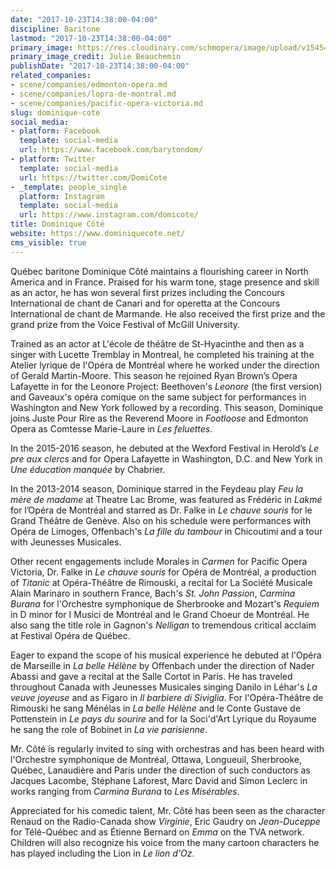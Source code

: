 ```yaml
---
date: "2017-10-23T14:38:00-04:00"
discipline: Baritone
lastmod: "2017-10-23T14:38:00-04:00"
primary_image: https://res.cloudinary.com/schmopera/image/upload/v1545409169/media/webhook-uploads/1508783774291/COTE_PHOTO1_HIRES_2016.jpg.jpg
primary_image_credit: Julie Beauchemin
publishDate: "2017-10-23T14:38:00-04:00"
related_companies:
- scene/companies/edmonton-opera.md
- scene/companies/lopra-de-montral.md
- scene/companies/pacific-opera-victoria.md
slug: dominique-cote
social_media:
- platform: Facebook
  template: social-media
  url: https://www.facebook.com/barytondom/
- platform: Twitter
  template: social-media
  url: https://twitter.com/DomiCote
- _template: people_single
  platform: Instagram
  template: social-media
  url: https://www.instagram.com/domicote/
title: Dominique Côté
website: https://www.dominiquecote.net/
cms_visible: true
---
```


Québec baritone Dominique Côté maintains a flourishing career in North America and in France. Praised for his warm tone, stage presence and skill as an actor, he has won several first prizes including the Concours International de chant de Canari and for operetta at the Concours International de chant de Marmande. He also received the first prize and the grand prize from the Voice Festival of McGill University.

Trained as an actor at L'école de théâtre de St-Hyacinthe and then as a singer with Lucette Tremblay in Montreal, he completed his training at the Atelier lyrique de l'Opéra de Montréal where he worked under the direction of Gerald Martin-Moore. This season he rejoined Ryan Brown’s Opera Lafayette in for the Leonore Project: Beethoven's *Leonore* (the first version) and Gaveaux's opéra comique on the same subject for performances in Washington and New York followed by a recording. This season, Dominique joins Juste Pour Rire as the Reverend Moore in *Footloose* and Edmonton Opera as Comtesse Marie-Laure in *Les feluettes*.

In the 2015-2016 season, he debuted at the Wexford Festival in Herold’s *Le pre aux clercs* and for Opera Lafayette in Washington, D.C. and New York in *Une éducation manquée* by Chabrier.

In the 2013-2014 season, Dominique starred in the Feydeau play *Feu la mère de madame* at Theatre Lac Brome, was featured as Frédéric in *Lakmé* for l’Opéra de Montréal and starred as Dr. Falke in *Le chauve souris* for le Grand Théâtre de Genève. Also on his schedule were performances with Opéra de Limoges, Offenbach's *La fille du tambour* in Chicoutimi and a tour with Jeunesses Musicales.

Other recent engagements include Morales in *Carmen* for Pacific Opera Victoria, Dr. Falke in *Le chauve souris* for Opéra de Montréal, a production of *Titanic* at Opéra-Théâtre de Rimouski, a recital for La Société Musicale Alain Marinaro in southern France, Bach's *St. John Passion*, *Carmina Burana* for l'Orchestre symphonique de Sherbrooke and Mozart's *Requiem* in D minor for I Musici de Montréal and le Grand Choeur de Montréal. He also sang the title role in Gagnon's *Nelligan* to tremendous critical acclaim at Festival Opéra de Québec.

Eager to expand the scope of his musical experience he debuted at l'Opéra de Marseille in *La belle Hélène* by Offenbach under the direction of Nader Abassi and gave a recital at the Salle Cortot in Paris. He has traveled throughout Canada with Jeunesses Musicales singing Danilo in Léhar's *La veuve joyeuse* and as Figaro in *Il barbiere di Siviglia*. For l'Opéra-Théâtre de Rimouski he sang Ménélas in *La belle Hélène* and le Conte Gustave de Pottenstein in *Le pays du sourire* and for la Soci'd'Art Lyrique du Royaume he sang the role of Bobinet in *La vie parisienne*.

Mr. Côté is regularly invited to sing with orchestras and has been heard with l'Orchestre symphonique de Montréal, Ottawa, Longueuil, Sherbrooke, Québec, Lanaudière and Paris under the direction of such conductors as Jacques Lacombe, Stéphane Laforest, Marc David and Simon Leclerc in works ranging from *Carmina Burana* to *Les Misérables*.

Appreciated for his comedic talent, Mr. Côté has been seen as the character Renaud on the Radio-Canada show *Virginie*, Eric Gaudry on *Jean-Duceppe* for Télé-Québec and as Étienne Bernard on *Emma* on the TVA network. Children will also recognize his voice from the many cartoon characters he has played including the Lion in *Le lion d'Oz*. 
